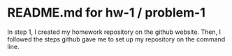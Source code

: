 # README.md for hw-1 / problem-1
In step 1, I created my homework repository on the github website. Then, I followed the steps github gave me to set up my repository on the command line. 
